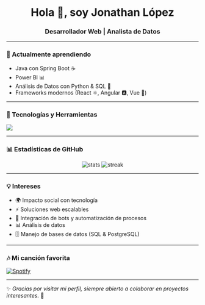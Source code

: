 <h1 align="center">Hola 👋, soy Jonathan López</h1>
<h3 align="center">Desarrollador Web | Analista de Datos</h3>

---

### 🌱 Actualmente aprendiendo
- Java con Spring Boot ☕
- Power BI 📊
- Análisis de Datos con Python & SQL 🔎
- Frameworks modernos (React ⚛️, Angular 🅰️, Vue 🖖)

---

### 🚀 Tecnologías y Herramientas
<p align="left">
  <img src="https://skillicons.dev/icons?i=java,python,typescript,javascript,express,nodejs,react,angular,reactnative,powerbi,github&perline=6" />
</p>

---

### 📊 Estadísticas de GitHub
<p align="center">
  <img src="https://github-readme-stats.vercel.app/api?username=JonathanLop1&show_icons=true&theme=radical" alt="stats"/>
  <img src="https://github-readme-streak-stats.herokuapp.com/?user=JonathanLop1&theme=radical" alt="streak"/>
</p>

---

### 💡 Intereses
- 🌍 Impacto social con tecnología  
- ⚡ Soluciones web escalables  
- 🤖 Integración de bots y automatización de procesos  
- 📊 Análisis de datos  
- 🗄️ Manejo de bases de datos (SQL & PostgreSQL)  

---

### 🎶 Mi canción favorita
[![Spotify](https://img.shields.io/badge/Spotify-Reproducir-1DB954?style=for-the-badge&logo=spotify&logoColor=white)](https://open.spotify.com/track/2ud5ukcAgwOki5PyE53mPl?autoplay=true)

---

✨ *Gracias por visitar mi perfil, siempre abierto a colaborar en proyectos interesantes.* 🚀
